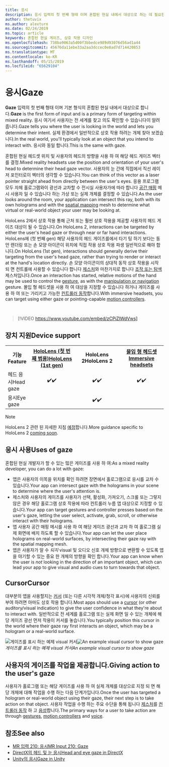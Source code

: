 ```yaml
---
title: 응시
description: 응시 입력의 첫 번째 형태 이며 혼합된 현실 내에서 대상으로 하는 데 필요한 기본 형태의.
author: thetuvix
ms.author: alexturn
ms.date: 02/24/2019
ms.topic: article
keywords: 혼합된 현실 게이즈, 상호 작용 디자인
ms.openlocfilehash: 738ba9063a5d00f3bbedce989d93076d56ad1a44
ms.sourcegitcommit: 45676da11ebe33a2aa3dccec0e8ad7d714420853
ms.translationtype: MT
ms.contentlocale: ko-KR
ms.lasthandoff: 05/15/2019
ms.locfileid: "65629104"
---
```

# <a name="gaze"></a><span data-ttu-id="3f6f5-104">응시</span><span class="sxs-lookup"><span data-stu-id="3f6f5-104">Gaze</span></span>

<span data-ttu-id="3f6f5-105">**Gaze** 입력의 첫 번째 형태 이며 기본 형식의 혼합된 현실 내에서 대상으로 합니다.</span><span class="sxs-lookup"><span data-stu-id="3f6f5-105">**Gaze** is the first form of input and is a primary form of targeting within mixed reality.</span></span> <span data-ttu-id="3f6f5-106">응시 여기서 사용자는 전 세계를 찾고 의도 확인할 수 있습니다이 알려 줍니다.</span><span class="sxs-lookup"><span data-stu-id="3f6f5-106">Gaze tells you where the user is looking in the world and lets you determine their intent.</span></span> <span data-ttu-id="3f6f5-107">실제 환경에서 일반적으로 상호 작용 하려는 개체 찾아 보겠습니다.</span><span class="sxs-lookup"><span data-stu-id="3f6f5-107">In the real world, you'll typically look at an object that you intend to interact with.</span></span> <span data-ttu-id="3f6f5-108">응시와 동일 합니다.</span><span class="sxs-lookup"><span data-stu-id="3f6f5-108">This is the same with gaze.</span></span>

<span data-ttu-id="3f6f5-109">혼합된 현실 헤드셋 위치 및 사용자의 헤드의 방향을 사용 하 여 해당 헤드 게이즈 벡터를 결정.</span><span class="sxs-lookup"><span data-stu-id="3f6f5-109">Mixed reality headsets use the position and orientation of your user's head to determine their head gaze vector.</span></span> <span data-ttu-id="3f6f5-110">사용자의 눈 간에 직접에서 직선 레이저 포인터로이 벡터의 생각할 수 있습니다.</span><span class="sxs-lookup"><span data-stu-id="3f6f5-110">You can think of this vector as a laser pointer straight ahead from directly between the user's eyes.</span></span> <span data-ttu-id="3f6f5-111">응용 프로그램 모두 자체 홀로그램와이 광선과 교차할 수 전시실 사용자가에 따라 합니다 [공간 매핑](spatial-mapping.md) 메시 사용자 일 수 있습니다 하는 가상 또는 실제 개체를 결정할 수 있습니다.</span><span class="sxs-lookup"><span data-stu-id="3f6f5-111">As the user looks around the room, your application can intersect this ray, both with its own holograms and with the [spatial mapping](spatial-mapping.md) mesh to determine what virtual or real-world object your user may be looking at.</span></span>

<span data-ttu-id="3f6f5-112">HoloLens 2에서 상호 작용 통해 근처 또는 훨씬 상호 작용을 제공할 사용자의 헤드 게이즈 대상이 될 수 있습니다.</span><span class="sxs-lookup"><span data-stu-id="3f6f5-112">On HoloLens 2, interactions can be targeted by either the user's head gaze or through near or far hand interactions.</span></span>  <span data-ttu-id="3f6f5-113">HoloLens에 (첫 번째 gen) 해당 사용자의 헤드 게이즈를에서 타기 팅 하기 보다는 동안 렌더링 또는 손 모양 아이콘이 위치에 직접 작용 상호 작용 파생 일반적으로 해야 합니다.</span><span class="sxs-lookup"><span data-stu-id="3f6f5-113">On HoloLens (1st gen), interactions should generally derive their targeting from the user's head gaze, rather than trying to render or interact at the hand's location directly.</span></span> <span data-ttu-id="3f6f5-114">손 모양 아이콘이의 상대적 동작 상호 작용을 시작 되 면 컨트롤에 사용할 수 있습니다 합니다 [제스처](gestures.md)와 마찬가지로 합니다 [조작 또는 탐색](gestures.md#composite-gestures) 제스처입니다.</span><span class="sxs-lookup"><span data-stu-id="3f6f5-114">Once an interaction has started, relative motions of the hand may be used to control the [gesture](gestures.md), as with the [manipulation or navigation](gestures.md#composite-gestures) gesture.</span></span> <span data-ttu-id="3f6f5-115">몰입 형 헤드셋을 사용 하 여 대상을 지정할 수 있습니다 하거나 게이즈를 사용 하 여 또는 가리키고 가능한 [컨트롤러 동작](motion-controllers.md)합니다.</span><span class="sxs-lookup"><span data-stu-id="3f6f5-115">With immersive headsets, you can target using either gaze or pointing-capable [motion controllers](motion-controllers.md).</span></span>

<br>

>[!VIDEO https://www.youtube.com/embed/zCPiZlWdVws]

## <a name="device-support"></a><span data-ttu-id="3f6f5-116">장치 지원</span><span class="sxs-lookup"><span data-stu-id="3f6f5-116">Device support</span></span>

<table>
<tr>
<th><span data-ttu-id="3f6f5-117">기능</span><span class="sxs-lookup"><span data-stu-id="3f6f5-117">Feature</span></span></th><th style="width:150px"> <span data-ttu-id="3f6f5-118"><a href="hololens-hardware-details.md">HoloLens (첫 번째 범용)</a></span><span class="sxs-lookup"><span data-stu-id="3f6f5-118"><a href="hololens-hardware-details.md">HoloLens (1st gen)</a></span></span></th><th style="width:150px"><span data-ttu-id="3f6f5-119">HoloLens 2</span><span class="sxs-lookup"><span data-stu-id="3f6f5-119">HoloLens 2</span></span></th><th style="width:150px"> <span data-ttu-id="3f6f5-120"><a href="immersive-headset-hardware-details.md">몰입 형 헤드셋</a></span><span class="sxs-lookup"><span data-stu-id="3f6f5-120"><a href="immersive-headset-hardware-details.md">Immersive headsets</a></span></span></th>
</tr><tr>
<td> <span data-ttu-id="3f6f5-121">헤드 응시</span><span class="sxs-lookup"><span data-stu-id="3f6f5-121">Head gaze</span></span></td><td style="text-align: center;"> <span data-ttu-id="3f6f5-122">✔️</span><span class="sxs-lookup"><span data-stu-id="3f6f5-122">✔️</span></span></td><td style="text-align: center;"> <span data-ttu-id="3f6f5-123">✔️</span><span class="sxs-lookup"><span data-stu-id="3f6f5-123">✔️</span></span></td><td style="text-align: center;"> <span data-ttu-id="3f6f5-124">✔️</span><span class="sxs-lookup"><span data-stu-id="3f6f5-124">✔️</span></span></td>
</tr><tr>
<td> <span data-ttu-id="3f6f5-125">응시</span><span class="sxs-lookup"><span data-stu-id="3f6f5-125">Eye gaze</span></span></td><td></td><td style="text-align: center;"><span data-ttu-id="3f6f5-126">✔️</span><span class="sxs-lookup"><span data-stu-id="3f6f5-126">✔️</span></span></td><td></td>
</tr>
</table>

> [!NOTE]
> <span data-ttu-id="3f6f5-127">HoloLens 2 관련 된 자세한 지침 [예정](index.md#news-and-notes)합니다.</span><span class="sxs-lookup"><span data-stu-id="3f6f5-127">More guidance specific to HoloLens 2 [coming soon](index.md#news-and-notes).</span></span>


## <a name="uses-of-gaze"></a><span data-ttu-id="3f6f5-128">응시 사용</span><span class="sxs-lookup"><span data-stu-id="3f6f5-128">Uses of gaze</span></span>

<span data-ttu-id="3f6f5-129">혼합된 현실 개발자가 할 수 있는 많은 게이즈를 사용 하 여:</span><span class="sxs-lookup"><span data-stu-id="3f6f5-129">As a mixed reality developer, you can do a lot with gaze:</span></span>
* <span data-ttu-id="3f6f5-130">앱은 사용자의 이목을 위치를 확인 하려면 장면에서 홀로그램으로 응시를 교차 수 있습니다.</span><span class="sxs-lookup"><span data-stu-id="3f6f5-130">Your app can intersect gaze with the holograms in your scene to determine where the user's attention is.</span></span>
* <span data-ttu-id="3f6f5-131">제스처와 사용자의 게이즈를 사용자가 선택, 활성화, 가져오기, 스크롤 또는 그렇지 않은 경우 해당 홀로그램 상호 작용에 따라 컨트롤러 누름 앱 대상으로 지정할 수 있습니다.</span><span class="sxs-lookup"><span data-stu-id="3f6f5-131">Your app can target gestures and controller presses based on the user's gaze, letting the user select, activate, grab, scroll, or otherwise interact with their holograms.</span></span>
* <span data-ttu-id="3f6f5-132">앱 사용자 공간 매핑 메시를 사용 하 여 해당 게이즈 광선과 교차 하 여 홀로그램 실제 화면에 배치 하도록 할 수 있습니다.</span><span class="sxs-lookup"><span data-stu-id="3f6f5-132">Your app can let the user place holograms on real-world surfaces, by intersecting their gaze ray with the spatial mapping mesh.</span></span>
* <span data-ttu-id="3f6f5-133">앱은 사용자가 알 수 *되지* visual 및 오디오 신호 개체 방향으로 변환할 수 있도록 앱을 야기할 수 있는 중요 한 개체의 방향을 확인 합니다.</span><span class="sxs-lookup"><span data-stu-id="3f6f5-133">Your app can know when the user is *not* looking in the direction of an important object, which can lead your app to give visual and audio cues to turn towards that object.</span></span>

## <a name="cursor"></a><span data-ttu-id="3f6f5-134">Cursor</span><span class="sxs-lookup"><span data-stu-id="3f6f5-134">Cursor</span></span>

<span data-ttu-id="3f6f5-135">대부분의 앱을 사용할지는 [커서](cursors.md) (또는 다른 시각적 개체/청각 표시)에 사용자의 신뢰를 부여 하려면 아마도 상호 작용 합니다.</span><span class="sxs-lookup"><span data-stu-id="3f6f5-135">Most apps should use a [cursor](cursors.md) (or other auditory/visual indication) to give the user confidence in what they're about to interact with.</span></span> <span data-ttu-id="3f6f5-136">일반적으로 전 세계를 홀로그램 또는 실제 화면 일 수 있는 개체에 해당 게이즈 광선 먼저 작용이 커서를 놓습니다.</span><span class="sxs-lookup"><span data-stu-id="3f6f5-136">You typically position this cursor in the world where their gaze ray first interacts an object, which may be a hologram or a real-world surface.</span></span>

<span data-ttu-id="3f6f5-137">![게이즈를 표시 하는 예제 visual 커서](images/cursor.jpg)</span><span class="sxs-lookup"><span data-stu-id="3f6f5-137">![An example visual cursor to show gaze](images/cursor.jpg)</span></span><br>
<span data-ttu-id="3f6f5-138">*게이즈를 표시 하는 예제 visual 커서*</span><span class="sxs-lookup"><span data-stu-id="3f6f5-138">*An example visual cursor to show gaze*</span></span>

## <a name="giving-action-to-the-users-gaze"></a><span data-ttu-id="3f6f5-139">사용자의 게이즈를 작업을 제공합니다.</span><span class="sxs-lookup"><span data-stu-id="3f6f5-139">Giving action to the user's gaze</span></span>

<span data-ttu-id="3f6f5-140">사용자가 홀로그램 또는 해당 게이즈를 사용 하 여 실제 개체를 대상으로 지정 되 면 해당 개체에 대해 작업을 수행 하는 다음 단계가입니다.</span><span class="sxs-lookup"><span data-stu-id="3f6f5-140">Once the user has targeted a hologram or real-world object using their gaze, their next step is to take action on that object.</span></span> <span data-ttu-id="3f6f5-141">사용자 작업을 수행 하는 주요 수단을 통해 됩니다 [제스처](gestures.md)를 [컨트롤러 동작](motion-controllers.md) 하 고 [음성](voice-input.md)합니다.</span><span class="sxs-lookup"><span data-stu-id="3f6f5-141">The primary ways for a user to take action are through [gestures](gestures.md), [motion controllers](motion-controllers.md) and [voice](voice-input.md).</span></span>

## <a name="see-also"></a><span data-ttu-id="3f6f5-142">참조</span><span class="sxs-lookup"><span data-stu-id="3f6f5-142">See also</span></span>
* [<span data-ttu-id="3f6f5-143">MR 입력 210: 응시</span><span class="sxs-lookup"><span data-stu-id="3f6f5-143">MR Input 210: Gaze</span></span>](holograms-210.md)
* [<span data-ttu-id="3f6f5-144">DirectX의 헤드 및 눈 응시</span><span class="sxs-lookup"><span data-stu-id="3f6f5-144">Head and eye gaze in DirectX</span></span>](gaze-in-directx.md)
* [<span data-ttu-id="3f6f5-145">Unity의 응시</span><span class="sxs-lookup"><span data-stu-id="3f6f5-145">Gaze in Unity</span></span>](gaze-in-unity.md)
